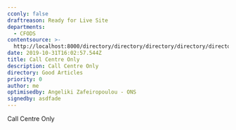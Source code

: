 ```yaml
---
cconly: false
draftreason: Ready for Live Site
departments:
  - CFODS
contentsource: >-
  http://localhost:8000/directory/directory/directory/directory/directory/directory/directory/directory/directory/directory/directory/directory/directory/
date: 2019-10-31T16:02:57.544Z
title: Call Centre Only
description: Call Centre Only
directory: Good Articles
priority: 0
author: me
optimisedby: Angeliki Zafeiropoulou - ONS
signedby: asdfade
---
```

Call Centre Only
